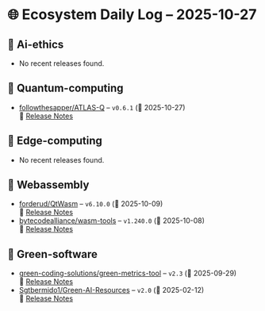 # 🌐 Ecosystem Daily Log – 2025-10-27

## 🔹 Ai-ethics
- No recent releases found.

## 🔹 Quantum-computing
- [followthesapper/ATLAS-Q](https://github.com/followthesapper/ATLAS-Q/releases/tag/v0.6.1) – `v0.6.1` (📅 2025-10-27)  
  🔗 [Release Notes](https://github.com/followthesapper/ATLAS-Q/releases/tag/v0.6.1)

## 🔹 Edge-computing
- No recent releases found.

## 🔹 Webassembly
- [forderud/QtWasm](https://github.com/forderud/QtWasm/releases/tag/v6.10.0) – `v6.10.0` (📅 2025-10-09)  
  🔗 [Release Notes](https://github.com/forderud/QtWasm/releases/tag/v6.10.0)
- [bytecodealliance/wasm-tools](https://github.com/bytecodealliance/wasm-tools/releases/tag/v1.240.0) – `v1.240.0` (📅 2025-10-08)  
  🔗 [Release Notes](https://github.com/bytecodealliance/wasm-tools/releases/tag/v1.240.0)

## 🔹 Green-software
- [green-coding-solutions/green-metrics-tool](https://github.com/green-coding-solutions/green-metrics-tool/releases/tag/v2.3) – `v2.3` (📅 2025-09-29)  
  🔗 [Release Notes](https://github.com/green-coding-solutions/green-metrics-tool/releases/tag/v2.3)
- [Sgtbermido1/Green-AI-Resources](https://github.com/Sgtbermido1/Green-AI-Resources/releases/tag/v2.0) – `v2.0` (📅 2025-02-12)  
  🔗 [Release Notes](https://github.com/Sgtbermido1/Green-AI-Resources/releases/tag/v2.0)
